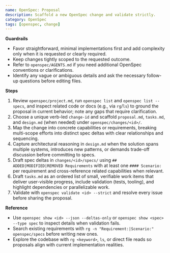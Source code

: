 ```yaml
---
name: OpenSpec: Proposal
description: Scaffold a new OpenSpec change and validate strictly.
category: OpenSpec
tags: [openspec, change]
---
```


<!-- OPENSPEC:START -->

**Guardrails**

- Favor straightforward, minimal implementations first and add complexity only when it is requested or clearly required.
- Keep changes tightly scoped to the requested outcome.
- Refer to `openspec/AGENTS.md` if you need additional OpenSpec conventions or clarifications.
- Identify any vague or ambiguous details and ask the necessary follow-up questions before editing files.

**Steps**

1. Review `openspec/project.md`, run `openspec list` and `openspec list --specs`, and inspect related code or docs (e.g., via `rg`/`ls`) to ground the proposal in current behavior; note any gaps that require clarification.
2. Choose a unique verb-led `change-id` and scaffold `proposal.md`, `tasks.md`, and `design.md` (when needed) under `openspec/changes/<id>/`.
3. Map the change into concrete capabilities or requirements, breaking multi-scope efforts into distinct spec deltas with clear relationships and sequencing.
4. Capture architectural reasoning in `design.md` when the solution spans multiple systems, introduces new patterns, or demands trade-off discussion before committing to specs.
5. Draft spec deltas in `changes/<id>/specs/` using `## ADDED|MODIFIED|REMOVED Requirements` with at least one `#### Scenario:` per requirement and cross-reference related capabilities when relevant.
6. Draft `tasks.md` as an ordered list of small, verifiable work items that deliver user-visible progress, include validation (tests, tooling), and highlight dependencies or parallelizable work.
7. Validate with `openspec validate <id> --strict` and resolve every issue before sharing the proposal.

**Reference**

- Use `openspec show <id> --json --deltas-only` or `openspec show <spec> --type spec` to inspect details when validation fails.
- Search existing requirements with `rg -n "Requirement:|Scenario:" openspec/specs` before writing new ones.
- Explore the codebase with `rg <keyword>`, `ls`, or direct file reads so proposals align with current implementation realities.
<!-- OPENSPEC:END -->
